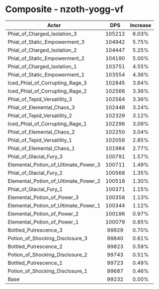 # Composite - nzoth-yogg-vf
| Actor | DPS | Increase |
|---|:---:|:---:|
|Phial_of_Charged_Isolation_3|105212|6.03%|
|Phial_of_Static_Empowerment_3|104942|5.75%|
|Phial_of_Charged_Isolation_2|104447|5.25%|
|Phial_of_Static_Empowerment_2|104190|5.00%|
|Phial_of_Charged_Isolation_1|103751|4.55%|
|Phial_of_Static_Empowerment_1|103554|4.36%|
|Iced_Phial_of_Corrupting_Rage_3|102845|3.64%|
|Iced_Phial_of_Corrupting_Rage_2|102566|3.36%|
|Phial_of_Tepid_Versatility_3|102564|3.36%|
|Phial_of_Elemental_Chaos_3|102448|3.24%|
|Phial_of_Tepid_Versatility_2|102329|3.12%|
|Iced_Phial_of_Corrupting_Rage_1|102296|3.09%|
|Phial_of_Elemental_Chaos_2|102250|3.04%|
|Phial_of_Tepid_Versatility_1|102056|2.85%|
|Phial_of_Elemental_Chaos_1|101984|2.77%|
|Phial_of_Glacial_Fury_3|100791|1.57%|
|Elemental_Potion_of_Ultimate_Power_3|100711|1.49%|
|Phial_of_Glacial_Fury_2|100568|1.35%|
|Elemental_Potion_of_Ultimate_Power_2|100518|1.30%|
|Phial_of_Glacial_Fury_1|100371|1.15%|
|Elemental_Potion_of_Power_3|100358|1.13%|
|Elemental_Potion_of_Ultimate_Power_1|100344|1.12%|
|Elemental_Potion_of_Power_2|100196|0.97%|
|Elemental_Potion_of_Power_1|100079|0.85%|
|Bottled_Putrescence_3|99929|0.70%|
|Potion_of_Shocking_Disclosure_3|99840|0.61%|
|Bottled_Putrescence_2|99823|0.59%|
|Potion_of_Shocking_Disclosure_2|99743|0.51%|
|Bottled_Putrescence_1|99723|0.49%|
|Potion_of_Shocking_Disclosure_1|99687|0.46%|
|Base|99232|0.00%|
